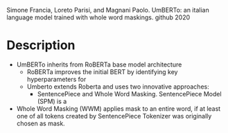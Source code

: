 Simone Francia, Loreto Parisi, and Magnani Paolo. 
UmBERTo: an italian language model trained with whole word maskings.
github 2020

# Description

* UmBERTo inherits from RoBERTa base model architecture 
  * RoBERTa improves the initial BERT by identifying key hyperparameters for
  * Umberto extends Roberta and uses two innovative approaches: 
    * SentencePiece and Whole Word Masking. SentencePiece Model (SPM) is a
* Whole Word Masking (WWM) applies mask to an entire word, if at least one of
  all tokens created by SentencePiece Tokenizer was originally chosen as mask.
